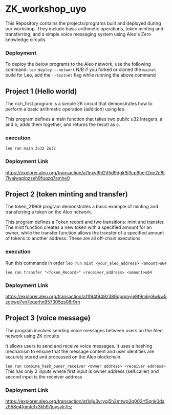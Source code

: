 # ZK_workshop_uyo


This Repository contains the projects/programs built and deployed during our workshop. They include basic arithmetic operations, token minting and transferring, and a simple voice messaging system using Aleo's Zero knowledge circuits. 

### Deployment
To deploy the below programs to the Aleo network, use the following command: `leo deploy --network`
N/B if you forked or cloned the `mainet` build for Leo, add the `--testnet` flag while running the above command


## Project 1 (Hello world)

The rich_first program is a simple ZK circuit that demonstrates how to perform a basic arithmetic operation (addition) using leo.

This program defines a main function that takes two public u32 integers, a and b, adds them together, and returns the result as c.

### execution
`leo run main 3u32 2u32`



### Deployment Link 
https://explorer.aleo.org/transaction/at1nxy9hl2jf5d9dgk9j3cp9hejt2qe2e8t7lvajwaplpzzeh9fuqzq7amhe0



## Project 2 (token minting and transfer)

The token_21969 program demonstrates a basic example of minting and transferring a token on the Aleo network.


This program defines a Token record and two transitions: mint and transfer. The mint function creates a new token with a specified amount for an owner, while the transfer function allows the transfer of a specified amount of tokens to another address. These are all off-chain executions.

### execution
Run this commands in order
`leo run mint <your_aleo_address> <amount>u64`


`leo run transfer "<Token_Record>" <receiver_address> <amount>u64`



### Deployment Link 
https://explorer.aleo.org/transaction/at1t94t949z389dpqmyje9t9m6y9wkw5zgewp7vn7eqerhn957305qs08r9rn



## Project 3 (voice message)

The  program involves sending voice messages between users on the Aleo network using ZK circuits

It allows users to send and receive voice messages. It uses a hashing mechanism to ensure that the message content and user identities are securely stored and processed on the Aleo blockchain. 


`leo run combine_hash_owner_receiver <owner address> <receiver address>`
This has only 2 inputs where first input is owner address (self.caller) and second input is the  receiver address



### Deployment Link 
https://explorer.aleo.org/transaction/at1dju3vrygj5h3mtwp3q002rf5qnk0daz958e4fgmtefx3kh97juysylr7ez

